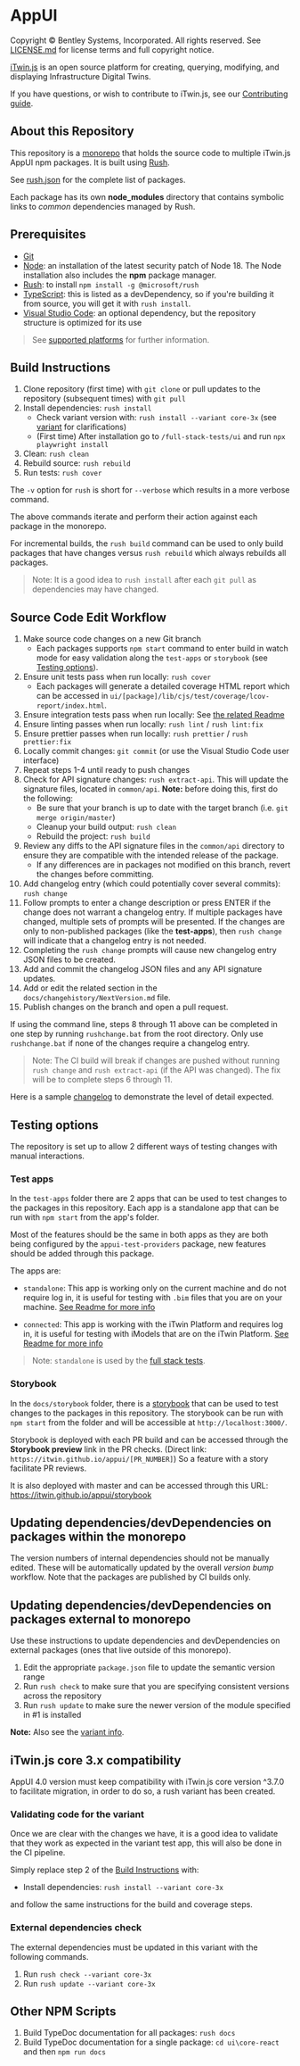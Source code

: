 ﻿# AppUI

Copyright © Bentley Systems, Incorporated. All rights reserved. See [LICENSE.md](./LICENSE.md) for license terms and full copyright notice.

[iTwin.js](http://www.itwinjs.org) is an open source platform for creating, querying, modifying, and displaying Infrastructure Digital Twins.

If you have questions, or wish to contribute to iTwin.js, see our [Contributing guide](./CONTRIBUTING.md).

## About this Repository

This repository is a [monorepo](https://en.wikipedia.org/wiki/Monorepo) that holds the source code to multiple iTwin.js AppUI npm packages. It is built using [Rush](http://rushjs.io/).

See [rush.json](./rush.json) for the complete list of packages.

Each package has its own **node_modules** directory that contains symbolic links to _common_ dependencies managed by Rush.

## Prerequisites

- [Git](https://git-scm.com/)
- [Node](https://nodejs.org/en/): an installation of the latest security patch of Node 18. The Node installation also includes the **npm** package manager.
- [Rush](https://github.com/Microsoft/web-build-tools/wiki/Rush): to install `npm install -g @microsoft/rush`
- [TypeScript](https://www.typescriptlang.org/): this is listed as a devDependency, so if you're building it from source, you will get it with `rush install`.
- [Visual Studio Code](https://code.visualstudio.com/): an optional dependency, but the repository structure is optimized for its use

> See [supported platforms](https://www.itwinjs.org/learning/supportedplatforms/) for further information.

## Build Instructions

1. Clone repository (first time) with `git clone` or pull updates to the repository (subsequent times) with `git pull`
2. Install dependencies: `rush install`
   - Check variant version with: `rush install --variant core-3x` (see [variant](#itwinjs-core-3x-compatibility) for clarifications)
   - (First time) After installation go to `/full-stack-tests/ui` and run `npx playwright install`
3. Clean: `rush clean`
4. Rebuild source: `rush rebuild`
5. Run tests: `rush cover`

The `-v` option for `rush` is short for `--verbose` which results in a more verbose command.

The above commands iterate and perform their action against each package in the monorepo.

For incremental builds, the `rush build` command can be used to only build packages that have changes versus `rush rebuild` which always rebuilds all packages.

> Note: It is a good idea to `rush install` after each `git pull` as dependencies may have changed.

## Source Code Edit Workflow

1. Make source code changes on a new Git branch
   - Each packages supports `npm start` command to enter build in watch mode for easy validation along the `test-apps` or `storybook` (see [Testing options](#testing-options)).
2. Ensure unit tests pass when run locally: `rush cover`
   - Each packages will generate a detailed coverage HTML report which can be accessed in `ui/[package]/lib/cjs/test/coverage/lcov-report/index.html`.
3. Ensure integration tests pass when run locally: See [the related Readme](./full-stack-tests/ui/README.md)
4. Ensure linting passes when run locally: `rush lint` / `rush lint:fix`
5. Ensure prettier passes when run locally: `rush prettier` / `rush prettier:fix`
6. Locally commit changes: `git commit` (or use the Visual Studio Code user interface)
7. Repeat steps 1-4 until ready to push changes
8. Check for API signature changes: `rush extract-api`. This will update the signature files, located in `common/api`. **Note:** before doing this, first do the following:
   - Be sure that your branch is up to date with the target branch (i.e. `git merge origin/master`)
   - Cleanup your build output: `rush clean`
   - Rebuild the project: `rush build`
9. Review any diffs to the API signature files in the `common/api` directory to ensure they are compatible with the intended release of the package.
   - If any differences are in packages not modified on this branch, revert the changes before committing.
10. Add changelog entry (which could potentially cover several commits): `rush change`
11. Follow prompts to enter a change description or press ENTER if the change does not warrant a changelog entry. If multiple packages have changed, multiple sets of prompts will be presented. If the changes are only to non-published packages (like the **test-apps**), then `rush change` will indicate that a changelog entry is not needed.
12. Completing the `rush change` prompts will cause new changelog entry JSON files to be created.
13. Add and commit the changelog JSON files and any API signature updates.
14. Add or edit the related section in the `docs/changehistory/NextVersion.md` file.
15. Publish changes on the branch and open a pull request.

If using the command line, steps 8 through 11 above can be completed in one step by running `rushchange.bat` from the root directory.
Only use `rushchange.bat` if none of the changes require a changelog entry.

> Note: The CI build will break if changes are pushed without running `rush change` and `rush extract-api` (if the API was changed). The fix will be to complete steps 6 through 11.

Here is a sample [changelog](https://github.com/microsoft/rushstack/blob/master/apps/rush/CHANGELOG.md) to demonstrate the level of detail expected.

## Testing options

The repository is set up to allow 2 different ways of testing changes with manual interactions.

### Test apps

In the `test-apps` folder there are 2 apps that can be used to test changes to the packages in this repository. Each app is a standalone app that can be run with `npm start` from the app's folder.

Most of the features should be the same in both apps as they are both being configured by the `appui-test-providers` package, new features should be added through this package.

The apps are:

- `standalone`: This app is working only on the current machine and do not require log in, it is useful for testing with `.bim` files that you are on your machine. [See Readme for more info](./test-apps/appui-test-app/standalone/README.md)

- `connected`: This app is working with the iTwin Platform and requires log in, it is useful for testing with iModels that are on the iTwin Platform. [See Readme for more info](./test-apps/appui-test-app/connected/README.md)

> Note: `standalone` is used by the [full stack tests](./full-stack-tests/ui/README.md).

### Storybook

In the `docs/storybook` folder, there is a [storybook](https://storybook.js.org/) that can be used to test changes to the packages in this repository. The storybook can be run with `npm start` from the folder and will be accessible at `http://localhost:3000/`.

Storybook is deployed with each PR build and can be accessed through the **Storybook preview** link in the PR checks. (Direct link: `https://itwin.github.io/appui/[PR_NUMBER]`) So a feature with a story facilitate PR reviews.

It is also deployed with master and can be accessed through this URL: <https://itwin.github.io/appui/storybook>

## Updating dependencies/devDependencies on packages within the monorepo

The version numbers of internal dependencies should not be manually edited.
These will be automatically updated by the overall _version bump_ workflow.
Note that the packages are published by CI builds only.

## Updating dependencies/devDependencies on packages external to monorepo

Use these instructions to update dependencies and devDependencies on external packages (ones that live outside of this monorepo).

1. Edit the appropriate `package.json` file to update the semantic version range
2. Run `rush check` to make sure that you are specifying consistent versions across the repository
3. Run `rush update` to make sure the newer version of the module specified in #1 is installed

**Note:** Also see the [variant info](#external-dependencies-check).

## iTwin.js core 3.x compatibility

AppUI 4.0 version must keep compatibility with iTwin.js core version ^3.7.0 to facilitate migration, in order to do so, a rush variant has been created.

### Validating code for the variant

Once we are clear with the changes we have, it is a good idea to validate that they work as expected in the variant test app, this will also be done in the CI pipeline.

Simply replace step 2 of the [Build Instructions](#build-instructions) with:

- Install dependencies: `rush install --variant core-3x`

and follow the same instructions for the build and coverage steps.

### External dependencies check

The external dependencies must be updated in this variant with the following commands.

1. Run `rush check --variant core-3x`
2. Run `rush update --variant core-3x`

## Other NPM Scripts

1. Build TypeDoc documentation for all packages: `rush docs`
2. Build TypeDoc documentation for a single package: `cd ui\core-react` and then `npm run docs`
